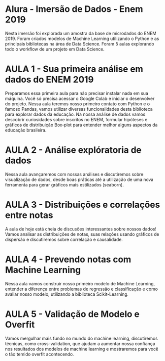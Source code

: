# Alura - Imersão de Dados - Enem 2019
Nesta imersão foi explorada um amostra da base de microdados do ENEM 2019. Foram criados modelos de Machine Learning utilizando o Python e as principais bibliotecas na área de Data Science. Foram 5 aulas explorando todo o workflow de um projeto em Data Science.

# AULA 1 - Sua primeira análise em dados do ENEM 2019
Preparamos essa primeira aula para não precisar instalar nada em sua máquina. Você só precisa acessar o Google Colab e iniciar o desenvolver do projeto. Nessa aula teremos nosso primeiro contato com Python e o famoso Pandas, vamos utilizar diversas funcionalidades desta biblioteca para explorar dados da educação. Na nossa análise de dados vamos descobrir curiosidades sobre inscritos no ENEM, formular hipóteses e gráficos de distribuição Box-plot para entender melhor alguns aspectos da educação brasileira.

# AULA 2 - Análise explóratoria de dados 
Nessa aula avançaremos com nossas análises e discutiremos sobre visualização de dados, desde boas práticas até a utilização de uma nova ferramenta para gerar gráficos mais estilizados (seaborn).

# AULA 3 - Distribuições e correlações entre notas
A aula de hoje está cheia de discusões interessantes sobre nossos dados! Vamos analisar as distribuições de notas, suas relações usando gráficos de dispersão e discutiremos sobre correlação e causalidade.

# AULA 4 - Prevendo notas com Machine Learning
Nessa aula vamos construir nosso primeiro modelo de Machine Learning, entender a diferença entre problemas de regressão e classificação e como avaliar nosso modelo, utilizando a biblioteca Scikit-Learning.

# AULA 5 - Validação de Modelo e Overfit
Vamos mergulhar mais fundo no mundo do machine learning, discutiremos técnicas, como cross-validation, que ajudam a aumentar nossa confiança nos resultados dos modelos de machine learning e mostraremos para você o tão temido overfit acontecendo.
